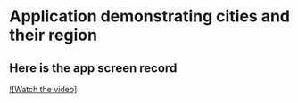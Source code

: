 # Application demonstrating cities and their region

## Here is the app screen record
[![Watch the video]]([City-Promotion-App/CityPromotionAppScreenRecord.mov](https://www.youtube.com/shorts/fInPL6f3pgc)https://www.youtube.com/shorts/fInPL6f3pgc)
